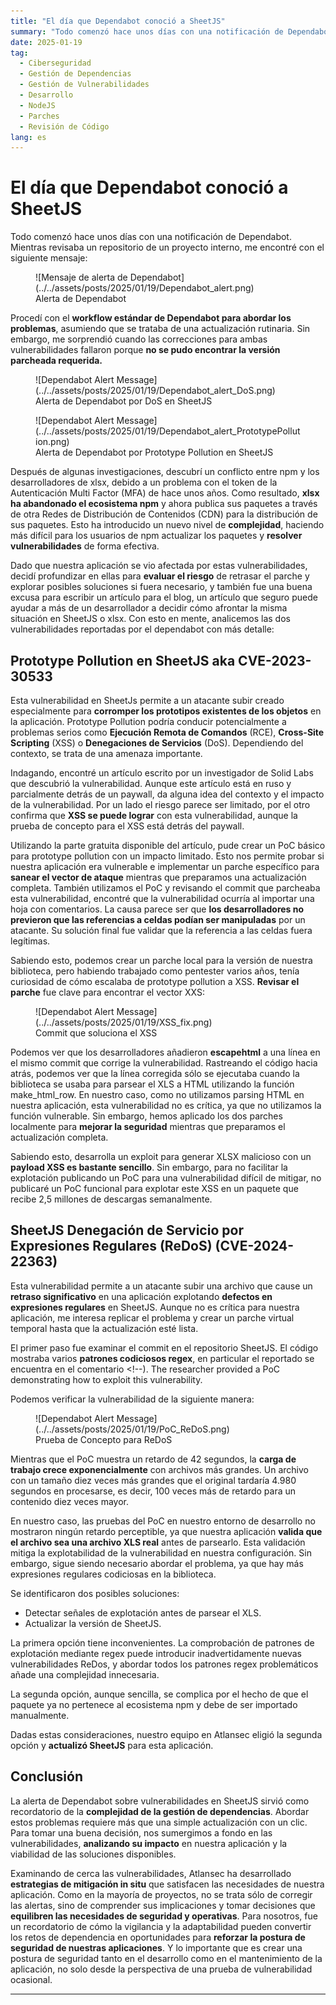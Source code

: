 ```yaml
---
title: "El día que Dependabot conoció a SheetJS"
summary: "Todo comenzó hace unos días con una notificación de Dependabot. Mientras revisaba un repositorio de un proyecto interno, me encontré con el siguiente mensaje:<figure markdown=\"span\">![Mensaje de alerta de Dependabot](../../assets/posts/2025/01/19/Dependabot_alert.png)<figcaption>Alerta de Dependabot</figcaption></figure>Procedí con el **workflow estándar de Dependabot para abordar los problemas**, asumiendo que se trataba de una actualización rutinaria. Sin embargo, me sorprendió cuando las correcciones para ambas vulnerabilidades fallaron porque **no se pudo encontrar la versión parcheada requerida**.\n\n"
date: 2025-01-19
tag:
  - Ciberseguridad
  - Gestión de Dependencias
  - Gestión de Vulnerabilidades
  - Desarrollo
  - NodeJS
  - Parches
  - Revisión de Código
lang: es
---
```


# El día que Dependabot conoció a SheetJS

Todo comenzó hace unos días con una notificación de Dependabot. Mientras revisaba un repositorio de un proyecto interno, me encontré con el siguiente mensaje:

<figure markdown="span">
  ![Mensaje de alerta de Dependabot](../../assets/posts/2025/01/19/Dependabot_alert.png)
  <figcaption>Alerta de Dependabot</figcaption>
</figure>

Procedí con el **workflow estándar de Dependabot para abordar los problemas**, asumiendo que se trataba de una actualización rutinaria. Sin embargo, me sorprendió cuando las correcciones para ambas vulnerabilidades fallaron porque **no se pudo encontrar la versión parcheada requerida.**

<!-- more -->

<figure markdown="span">
  ![Dependabot Alert Message](../../assets/posts/2025/01/19/Dependabot_alert_DoS.png)
  <figcaption>Alerta de Dependabot por DoS en SheetJS</figcaption>
</figure>
<figure markdown="span">
  ![Dependabot Alert Message](../../assets/posts/2025/01/19/Dependabot_alert_PrototypePollution.png)
  <figcaption>Alerta de Dependabot por Prototype Pollution en SheetJS</figcaption>
</figure>

Después de algunas investigaciones, descubrí un conflicto entre npm y los desarrolladores de xlsx, debido a un problema con el token de la Autenticación Multi Factor (MFA) de hace unos años. Como resultado, **xlsx ha abandonado el ecosistema npm** y ahora publica sus paquetes a través de otra Redes de Distribución de Contenidos (CDN) para la distribución de sus paquetes. Esto ha introducido un nuevo nivel de **complejidad**, haciendo más difícil para los usuarios de npm actualizar los paquetes y **resolver vulnerabilidades** de forma efectiva.

Dado que nuestra aplicación se vio afectada por estas vulnerabilidades, decidí profundizar en ellas para **evaluar el riesgo** de retrasar el parche y explorar posibles soluciones si fuera necesario, y también fue una buena excusa para escribir un artículo para el blog, un artículo que seguro puede ayudar a más de un desarrollador a decidir cómo afrontar la misma situación en SheetJS o xlsx. Con esto en mente, analicemos las dos vulnerabilidades reportadas por el dependabot con más detalle:

## Prototype Pollution en SheetJS aka CVE-2023-30533

Esta vulnerabilidad en SheetJs permite a un atacante subir creado especialmente para **corromper los prototipos existentes de los objetos** en la aplicación. Prototype Pollution podría conducir potencialmente a problemas serios como **Ejecución Remota de Comandos** (RCE), **Cross-Site Scripting** (XSS) o **Denegaciones de Servicios** (DoS). Dependiendo del contexto, se trata de una amenaza importante.

Indagando, encontré un artículo escrito por un investigador de Solid Labs que descubrió la vulnerabilidad. Aunque este artículo está en ruso y parcialmente detrás de un paywall, da alguna idea del contexto y el impacto de la vulnerabilidad. Por un lado el riesgo parece ser limitado, por el otro confirma que **XSS se puede lograr** con esta vulnerabilidad, aunque la prueba de concepto para el XSS está detrás del paywall.

Utilizando la parte gratuita disponible del artículo, pude crear un PoC básico para prototype pollution con un impacto limitado. Esto nos permite probar si nuestra aplicación era vulnerable e implementar un parche específico para **sanear el vector de ataque** mientras que preparamos una actualización completa. También utilizamos el PoC y revisando el commit que parcheaba esta vulnerabilidad, encontré que la vulnerabilidad ocurría al importar una hoja con comentarios. La causa parece ser que **los desarrolladores no previeron que las referencias a celdas podían ser manipuladas** por un atacante. Su solución final fue validar que la referencia a las celdas fuera legítimas.

Sabiendo esto, podemos crear un parche local para la versión de nuestra biblioteca, pero habiendo trabajado como pentester varios años, tenía curiosidad de cómo escalaba de prototype pollution a XSS. **Revisar el parche** fue clave para encontrar el vector XXS:

<figure markdown="span">
  ![Dependabot Alert Message](../../assets/posts/2025/01/19/XSS_fix.png)
  <figcaption>Commit que soluciona el XSS</figcaption>
</figure>

Podemos ver que los desarrolladores añadieron **escapehtml** a una línea en el mismo commit que corrige la vulnerabilidad. Rastreando el código hacia atrás, podemos ver que la línea corregida sólo se ejecutaba cuando la biblioteca se usaba para parsear el XLS a HTML utilizando la función make_html_row. En nuestro caso, como no utilizamos parsing HTML en nuestra aplicación, esta vulnerabilidad no es crítica, ya que no utilizamos la función vulnerable. Sin embargo, hemos aplicado los dos parches localmente para **mejorar la seguridad** mientras que preparamos el actualización completa.

Sabiendo esto, desarrolla un exploit para generar XLSX malicioso con un **payload XSS es bastante sencillo**. Sin embargo, para no facilitar la explotación publicando un PoC para una vulnerabilidad difícil de mitigar, no publicaré un PoC funcional para explotar este XSS en un paquete que recibe 2,5 millones de descargas semanalmente.

## SheetJS Denegación de Servicio por Expresiones Regulares (ReDoS) (CVE-2024-22363)

Esta vulnerabilidad permite a un atacante subir una archivo que cause un **retraso significativo** en una aplicación explotando **defectos en expresiones regulares** en SheetJS. Aunque no es crítica para nuestra aplicación, me interesa replicar el problema y crear un parche virtual temporal hasta que la actualización esté lista.

El primer paso fue examinar el commit en el repositorio SheetJS. El código mostraba varios **patrones codiciosos regex**, en particular el reportado se encuentra en el comentario <!--). The researcher provided a PoC demonstrating how to exploit this vulnerability.

Podemos verificar la vulnerabilidad de la siguiente manera:

<figure markdown="span">
    ![Dependabot Alert Message](../../assets/posts/2025/01/19/PoC_ReDoS.png)
  <figcaption>Prueba de Concepto para ReDoS</figcaption>
</figure>

Mientras que el PoC muestra un retardo de 42 segundos, la **carga de trabajo crece exponencialmente** con archivos más grandes. Un archivo con un tamaño diez veces más grandes que el original tardaría 4.980 segundos en procesarse, es decir, 100 veces más de retardo para un contenido diez veces mayor.

En nuestro caso, las pruebas del PoC en nuestro entorno de desarrollo no mostraron ningún retardo perceptible, ya que nuestra aplicación **valida que el archivo sea una archivo XLS real** antes de parsearlo. Esta validación mitiga la explotabilidad de la vulnerabilidad en nuestra configuración. Sin embargo, sigue siendo necesario abordar el problema, ya que hay más expresiones regulares codiciosas en la biblioteca.

Se identificaron dos posibles soluciones:

* Detectar señales de explotación antes de parsear el XLS.
* Actualizar la versión de SheetJS.

La primera opción tiene inconvenientes. La comprobación de patrones de explotación mediante regex puede introducir inadvertidamente nuevas vulnerabilidades ReDos, y abordar todos los patrones regex problemáticos añade una complejidad innecesaria.

La segunda opción, aunque sencilla, se complica por el hecho de que el paquete ya no pertenece al ecosistema npm y debe de ser importado manualmente.

Dadas estas consideraciones, nuestro equipo en Atlansec eligió la segunda opción y **actualizó SheetJS** para esta aplicación.

## Conclusión

La alerta de Dependabot sobre vulnerabilidades en SheetJS sirvió como recordatorio de la **complejidad de la gestión de dependencias**. Abordar estos problemas requiere más que una simple actualización con un clic. Para tomar una buena decisión, nos sumergimos a fondo en las vulnerabilidades, **analizando su impacto** en nuestra aplicación y la viabilidad de las soluciones disponibles.

Examinando de cerca las vulnerabilidades, Atlansec ha desarrollado **estrategias de mitigación in situ** que satisfacen las necesidades de nuestra aplicación. Como en la mayoría de proyectos, no se trata sólo de corregir las alertas, sino de comprender sus implicaciones y tomar decisiones que **equilibren las necesidades de seguridad y operativas**. Para nosotros, fue un recordatorio de cómo la vigilancia y la adaptabilidad pueden convertir los retos de dependencia en oportunidades para **reforzar la postura de seguridad de nuestras aplicaciones**. Y lo importante que es crear una postura de seguridad tanto en el desarrollo como en el mantenimiento de la aplicación, no solo desde la perspectiva de una prueba de vulnerabilidad ocasional.

---

